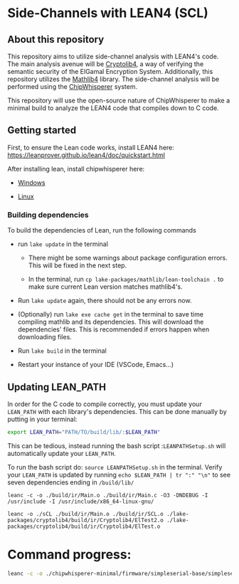 # Side-Channels with LEAN4 (SCL)

## About this repository
This repository aims to utilize side-channel analysis with LEAN4's code. 
The main analysis avenue will be [Cryptolib4](https://github.com/A-Stone-Olguin/cryptolib4), a way of verifying the semantic security of the ElGamal Encryption System.
Additionally, this repository utilizes the [Mathlib4](https://github.com/leanprover-community/mathlib4) library.
The side-channel analysis will be performed using the [ChipWhisperer](https://github.com/newaetech/chipwhisperer) system. 

This repository will use the open-source nature of ChipWhisperer to make a minimal build to analyze the LEAN4 code that compiles down to C code.

## Getting started
First, to ensure the Lean code works, install LEAN4 here: https://leanprover.github.io/lean4/doc/quickstart.html

After installing lean, install chipwhisperer here: 

 * [Windows](https://chipwhisperer.readthedocs.io/en/latest/windows-install.html)

 * [Linux](https://chipwhisperer.readthedocs.io/en/latest/linux-install.html)

### Building dependencies
To build the dependencies of Lean, run the following commands

- run `lake update` in the terminal
  - There might be some warnings about package configuration errors. This will be fixed in the next step.

  - In the terminal, run `cp lake-packages/mathlib/lean-toolchain .` to make sure current Lean version matches mathlib4's.

- Run `lake update` again, there should not be any errors now.

- (Optionally) run `lake exe cache get` in the terminal to save time compiling mathlib and its dependencies. This will download the dependencies' files. This is recommended if errors happen when downloading files.

- Run `lake build` in the terminal

- Restart your instance of your IDE (VSCode, Emacs...)

## Updating LEAN_PATH
In order for the C code to compile correctly, you must update your `LEAN_PATH` with each library's dependencies. This can be done manually by putting in your terminal:
```bash
export LEAN_PATH="PATH/TO/build/lib/:$LEAN_PATH"
```

This can be tedious, instead running the bash script :`LEANPATHSetup.sh` will automatically update your `LEAN_PATH`.

To run the bash script do: `source LEANPATHSetup.sh` in the terminal. Verify your `LEAN_PATH` is updated by running `echo $LEAN_PATH | tr ":" "\n"` to see seven dependencies ending in `/build/lib/`


`leanc -c -o ./build/ir/Main.o ./build/ir/Main.c -O3 -DNDEBUG -I /usr/include -I /usr/include/x86_64-linux-gnu/`

`leanc -o ./sCL ./build/ir/Main.o ./build/ir/SCL.o ./lake-packages/cryptolib4/build/ir/Cryptolib4/ElTest2.o ./lake-packages/cryptolib4/build/ir/Cryptolib4/ElTest.o`

# Command progress: 

```bash
leanc -c -o ./chipwhisperer-minimal/firmware/simpleserial-base/simpleserial-base.o ./chipwhisperer-minimal/firmware/simpleserial-base/simpleserial-base.c -O3 -DNDEBUG -I /usr/include -I /usr/include/x86_64-linux-gnu/ -I /home/beth-c132/SCL/chipwhisperer-minimal/firmware/hal -I /home/beth-c132/SCL/chipwhisperer-minimal/firmware/hal/stm32f0/CMSIS/device -I /home/beth-c132/SCL/chipwhisperer-minimal/firmware/simpleserial
```